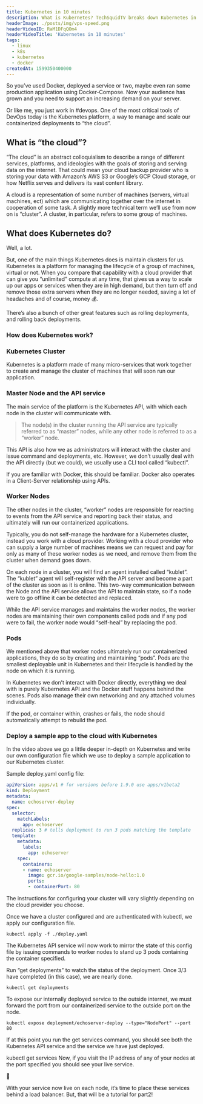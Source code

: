 ```yaml
---
title: Kubernetes in 10 minutes
description: What is Kubernetes? TechSquidTV breaks down Kubernetes in 10 minutes in this YouTube video.
headerImage: ./posts/img/vps-speed.png
headerVideoID: RaM1DFqQOm4
headerVideoTitle: 'Kubernetes in 10 minutes'
tags:
  - linux
  - k8s
  - kubernetes
  - docker
createdAt: 1599350400000
---
```


So you’ve used Docker, deployed a service or two, maybe even ran some production application using Docker-Compose. Now your audience has grown and you need to support an increasing demand on your server.

Or like me, you just work in #devops. One of the most critical tools of DevOps today is the Kubernetes platform, a way to manage and scale our containerized deployments to “the cloud”.

## What is “the cloud”?

“The cloud” is an abstract colloquialism to describe a range of different services, platforms, and ideologies with the goals of storing and serving data on the internet. That could mean your cloud backup provider who is storing your data with Amazon’s AWS S3 or Google’s GCP Cloud storage, or how Netflix serves and delivers its vast content library.

A cloud is a representation of some number of machines (servers, virtual machines, ect) which are communicating together over the internet in cooperation of some task. A slightly more technical term we’ll use from now on is “cluster”.  A cluster, in particular, refers to some group of machines.

## What does Kubernetes do?

Well, a lot.

But, one of the main things Kubernetes does is maintain clusters for us. Kubernetes is a platform for managing the lifecycle of a group of machines, virtual or not. When you compare that capability with a cloud provider that can give you “unlimited” compute at any time, that gives us a way to scale up our apps or services when they are in high demand, but then turn off and remove those extra servers when they are no longer needed, saving a lot of headaches and of course, money 💰.

There’s also a bunch of other great features such as rolling deployments, and rolling back deployments.

### How does Kubernetes work?

### Kubernetes Cluster

Kubernetes is a platform made of many micro-services that work together to create and manage the cluster of machines that will soon run our application.

<nuxt-picture src="./posts/img/k8-cluster-v.png"></nuxt-picture>

### Master Node and the API service
The main service of the platform is the Kubernetes API, with which each node in the cluster will communicate with.

> The node(s) in the cluster running the API service are typically referred to as “master” nodes, while any other node is referred to as a “worker” node.

This API is also how we as administrators will interact with the cluster and issue command and deployments, etc. However, we don’t usually deal with the API directly (but we could), we usually use a CLI tool called “kubectl”.

<nuxt-picture src="./posts/img/kubectl-version.png" fit="contain"></nuxt-picture>

If you are familiar with Docker, this should be familiar. Docker also operates in a Client-Server relationship using APIs.

### Worker Nodes

The other nodes in the cluster, “worker” nodes are responsible for reacting to events from the API service and reporting back their status, and ultimately will run our containerized applications.

Typically, you do not self-manage the hardware for a Kubernetes cluster, instead you work with a cloud provider. Working with a cloud provider who can supply a large number of machines means we can request and pay for only as many of these worker nodes as we need, and remove them from the cluster when demand goes down.

On each node in a cluster, you will find an agent installed called “kublet”. The “kublet” agent will self-register with the API server and become a part of the cluster as soon as it is online. This two-way communication between the Node and the API service allows the API to maintain state, so if a node were to go offline it can be detected and replaced.

While the API service manages and maintains the worker nodes, the worker nodes are maintaining their own components called pods and if any pod were to fail, the worker node would “self-heal” by replacing the pod.

### Pods

We mentioned above that worker nodes ultimately run our containerized applications, they do so by creating and maintaining “pods”. Pods are the smallest deployable unit in Kubernetes and their lifecycle is handled by the node on which it is running.

<nuxt-picture src="./posts/img/k8pods.jpg" fit="contain"></nuxt-picture>

In Kubernetes we don’t interact with Docker directly, everything we deal with is purely Kubernetes API and the Docker stuff happens behind the scenes. Pods also manage their own networking and any attached volumes individually.

If the pod, or container within, crashes or fails, the node should automatically attempt to rebuild the pod.

### Deploy a sample app to the cloud with Kubernetes

In the video above we go a little deeper in-depth on Kubernetes and write our own configuration file which we use to deploy a sample application to our Kubernetes cluster.

Sample deploy.yaml config file:

```yaml
apiVersion: apps/v1 # for versions before 1.9.0 use apps/v1beta2
kind: Deployment
metadata:
  name: echoserver-deploy
spec:
  selector:
    matchLabels:
      app: echoserver
  replicas: 3 # tells deployment to run 3 pods matching the template
  template:
    metadata:
      labels:
        app: echoserver
    spec:
      containers:
      - name: echoserver
        image: gcr.io/google-samples/node-hello:1.0
        ports:
        - containerPort: 80
```

The instructions for configuring your cluster will vary slightly depending on the cloud provider you choose.

Once we have a cluster configured and are authenticated with kubectl, we apply our configuration file.

```shell
kubectl apply -f ./deploy.yaml
```

The Kubernetes API service will now work to mirror the state of this config file by issuing commands to worker nodes to stand up 3 pods containing the container specified.

Run “get deployments” to watch the status of the deployment. Once 3/3 have completed (in this case), we are nearly done.

```shell
kubectl get deployments
```

To expose our internally deployed service to the outside internet, we must forward the port from our containerized service to the outside port on the node.

```shell
kubectl expose deployment/echoserver-deploy --type="NodePort" --port 80
```

If at this point you run the get services command, you should see both the Kubernetes API service and the service we have just deployed.

kubectl get services
Now, if you visit the IP address of any of your nodes at the port specified you should see your live service.

🎉

With your service now live on each node, it’s time to place these services behind a load balancer. But, that will be a tutorial for part2!


